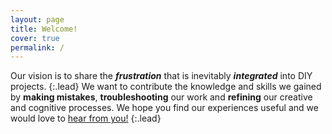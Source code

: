 ```yaml
---
layout: page
title: Welcome!
cover: true
permalink: /
---
```


Our vision is to share the __*frustration*__ that is inevitably __*integrated*__ into DIY projects.
{:.lead}
We want to contribute the knowledge and skills we gained by __making mistakes__, __troubleshooting__ our work and 
__refining__ our creative and cognitive processes.
We hope you find our experiences useful and we would love to [hear from you!][mail]
{:.lead}

[mail]: mailto:integratedfrustration@gmail.com
